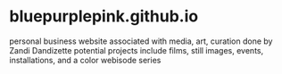 bluepurplepink.github.io
========================

personal business website
associated with media, art, curation done by Zandi Dandizette
potential projects include films, still images, events, installations, and a color webisode series
